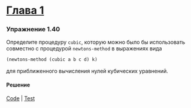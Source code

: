 # [Глава 1](../index.md#Глава-1-Построение-абстракций-с-помощью-процедур)

### Упражнение 1.40
Определите процедуру `cubic`, которую можно было бы использовать совместно с процедурой `newtons-method` в выражениях вида
```clojure
(newtons-method (cubic a b c d) k)
```
для приближенного вычисления нулей кубических уравнений.

#### Решение
[Code](../src/sicp/chapter01/1_40.clj) | [Test](../test/sicp/chapter01/1_40_test.clj)
